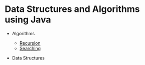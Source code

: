 # Data Structures and Algorithms using Java

- Algorithms
  - [Recursion](./src/com/codecafe/algo/recursion "Recursion")
  - [Searching](./src/com/codecafe/algo/searching "Searching")

- Data Structures